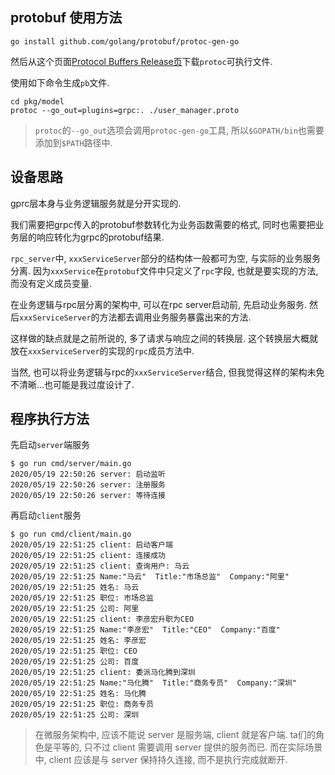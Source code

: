 ## protobuf 使用方法

```
go install github.com/golang/protobuf/protoc-gen-go
```

然后从这个页面[Protocol Buffers Release页](https://github.com/protocolbuffers/protobuf/releases)下载`protoc`可执行文件.

使用如下命令生成`pb`文件.

```
cd pkg/model
protoc --go_out=plugins=grpc:. ./user_manager.proto
```

> `protoc`的`--go_out`选项会调用`protoc-gen-go`工具, 所以`$GOPATH/bin`也需要添加到`$PATH`路径中.

## 设备思路

gprc层本身与业务逻辑服务就是分开实现的.

我们需要把grpc传入的protobuf参数转化为业务函数需要的格式, 同时也需要把业务层的响应转化为grpc的protobuf结果.

`rpc_server`中, `xxxServiceServer`部分的结构体一般都可为空, 与实际的业务服务分离. 因为`xxxService`在`protobuf`文件中只定义了`rpc`字段, 也就是要实现的方法, 而没有定义成员变量.

在业务逻辑与rpc层分离的架构中, 可以在rpc server启动前, 先启动业务服务. 然后`xxxServiceServer`的方法都去调用业务服务暴露出来的方法. 

这样做的缺点就是之前所说的, 多了请求与响应之间的转换层. 这个转换层大概就放在`xxxServiceServer`的实现的`rpc`成员方法中.

当然, 也可以将业务逻辑与rpc的`xxxServiceServer`结合, 但我觉得这样的架构未免不清晰...也可能是我过度设计了.

## 程序执行方法

先启动`server`端服务

```console
$ go run cmd/server/main.go
2020/05/19 22:50:26 server: 启动监听
2020/05/19 22:50:26 server: 注册服务
2020/05/19 22:50:26 server: 等待连接
```

再启动`client`服务

```console
$ go run cmd/client/main.go
2020/05/19 22:51:25 client: 启动客户端
2020/05/19 22:51:25 client: 连接成功
2020/05/19 22:51:25 client: 查询用户: 马云
2020/05/19 22:51:25 Name:"马云"  Title:"市场总监"  Company:"阿里"
2020/05/19 22:51:25 姓名: 马云
2020/05/19 22:51:25 职位: 市场总监
2020/05/19 22:51:25 公司: 阿里
2020/05/19 22:51:25 client: 李彦宏升职为CEO
2020/05/19 22:51:25 Name:"李彦宏"  Title:"CEO"  Company:"百度"
2020/05/19 22:51:25 姓名: 李彦宏
2020/05/19 22:51:25 职位: CEO
2020/05/19 22:51:25 公司: 百度
2020/05/19 22:51:25 client: 委派马化腾到深圳
2020/05/19 22:51:25 Name:"马化腾"  Title:"商务专员"  Company:"深圳"
2020/05/19 22:51:25 姓名: 马化腾
2020/05/19 22:51:25 职位: 商务专员
2020/05/19 22:51:25 公司: 深圳
```

> 在微服务架构中, 应该不能说 server 是服务端, client 就是客户端. ta们的角色是平等的, 只不过 client 需要调用 server 提供的服务而已. 而在实际场景中, client 应该是与 server 保持持久连接, 而不是执行完成就断开.
